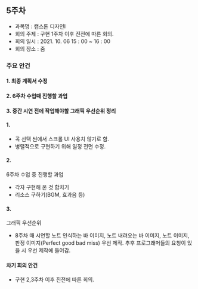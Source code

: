 ## 5주차

- 과목명 : 캡스톤 디자인I
- 회의 주제 : 구현 1주차 이후 진전에 따른 회의.
- 회의 일시 : 2021. 10. 06 15 : 00 ~ 16 : 00
- 회의 장소 : 줌

### 주요 안건
#### 1. 최종 계획서 수정
#### 2. 6주차 수업때 진행할 과업
#### 3. 중간 시연 전에 작업해야할 그래픽 우선순위 정리

#### 1.
- 곡 선택 씬에서 스크롤 UI 사용치 않기로 함.
- 병렬적으로 구현하기 위해 일정 전면 수정.

#### 2.
6주차 수업 중 진행할 과업
- 각자 구현해 온 것 합치기
- 리소스 구하기(BGM, 효과음 등)

#### 3.
그래픽 우선순위
- 8주차 때 시연할 노트 인식하는 바 이미지, 노트 내려오는 바 이미지, 노트 이미지, 판정 이미지(Perfect good bad miss) 우선 제작. 추후 프로그래머들의 요청이 있을 시 우선 제작에 들어감.

#### 차기 회의 안건
- 구현 2,3주차 이후 진전에 따른 회의.

